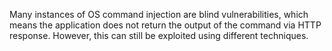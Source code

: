 Many instances of OS command injection are blind vulnerabilities, which means the application does not return the output of the command via HTTP response. However, this can still be exploited using different techniques.